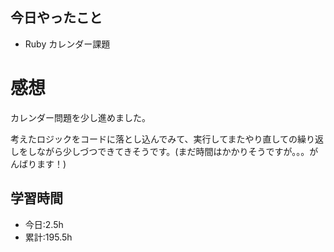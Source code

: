 ## 今日やったこと
- Ruby カレンダー課題  
 
# 感想
カレンダー問題を少し進めました。

考えたロジックをコードに落とし込んでみて、実行してまたやり直しての繰り返しをしながら少しづつできてきそうです。(まだ時間はかかりそうですが。。。がんばります！)

## 学習時間
- 今日:2.5h
- 累計:195.5h
